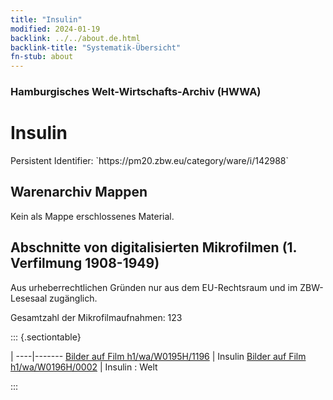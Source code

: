 ```yaml
---
title: "Insulin"
modified: 2024-01-19
backlink: ../../about.de.html
backlink-title: "Systematik-Übersicht"
fn-stub: about
---
```


### Hamburgisches Welt-Wirtschafts-Archiv (HWWA)

# Insulin

<div class="hint">Persistent Identifier: `https://pm20.zbw.eu/category/ware/i/142988`</div>







## Warenarchiv Mappen





Kein als Mappe erschlossenes Material.



<a id="filmsections" />

## Abschnitte von digitalisierten Mikrofilmen (1. Verfilmung 1908-1949)

<p>Aus urheberrechtlichen Gründen nur aus dem EU-Rechtsraum und im ZBW-Lesesaal zugänglich.</p>


<p>Gesamtzahl der Mikrofilmaufnahmen: 123</p>





::: {.sectiontable}

 | 
----|-------
<a class="btn" href="https://pm20.zbw.eu/film/h1/wa/W0195H/1196" rel="nofollow">Bilder auf Film h1/wa/W0195H/1196</a> | Insulin
<a class="btn" href="https://pm20.zbw.eu/film/h1/wa/W0196H/0002" rel="nofollow">Bilder auf Film h1/wa/W0196H/0002</a> | Insulin : Welt


:::
















